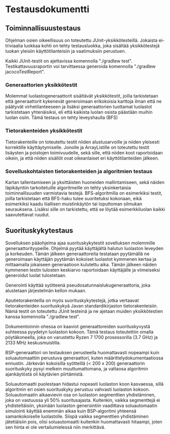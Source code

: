 # Testausdokumentti

## Toiminnallisuustestaus

Ohjelman osien oikeellisuus on toteutettu JUnit-yksikkötesteillä. Jokaista ei-triviaalia luokkaa kohti on tehty
testausluokka, joka sisältää yksikkötestejä luokan yleisiin käyttötilanteisiin ja vaatimuksiin perustuen.

Kaikki JUnit-testit on ajettavissa komennolla "./gradlew test". Testikattavuusraportin voi tarvittaessa
generoida komennolla "./gradlew jacocoTestReport".

### Generaattorien yksikkötestit

Molemmat luolastogeneraattorit sisältävät yksikkötestit, joilla tarkistetaan että generaattorit kykenevät
generoimaan erikokoisia karttoja ilman että ne päätyvät virhetilanteeseen ja lisäksi generaattorien tuottamat
luolastot tarkistetaan yhtenäisiksi, eli että kaikista luolan osista päästään muihin luolan osiin. Tämä testaus
on tehty leveyshaulla (BFS)

### Tietorakenteiden yksikkötestit

Tietorakenteille on toteutettu testit niiden alustusarvoille ja niiden yleisesti korrektille käyttäytymiselle.
Jonolle ja ArrayListille on toteutettu testit lisäysten ja poistojen toimivuudelle, sekä sille, että niiden
koot raportoidaan oikein, ja että niiden sisällöt ovat oikeanlaiset eri käyttötilanteiden jälkeen.

### Sovelluskohtaisten tietorakenteiden ja algoritmien testaus

Kartan tallentamiseen ja yksittäisten huoneiden mallintamiseen, sekä näiden läpikäyntiin tarkoitetuille algoritmeille
on tehty yksinkertaisia toiminnallisuuden varmistavia testejä. BFS-algoritmilla on esimerkiksi testit, joilla
tarkistetaan että BFS-haku tulee suoritetuksi kokonaan, eikä esimerkiksi kaadu liiallisen muistinkäytön tai
loputtoman silmukan seurauksena. Lisäksi sille on tarkistettu, että se löytää esimerkkiluolan kaikki saavutettavat
ruudut.

## Suorituskykytestaus

Sovelluksen pääohjelma ajaa suorituskykytestit sovelluksen molemmille generaattorityypeille. Ohjelmä pyytää
käyttäjältä halutun luolaston leveyden ja korkeuden. Tämän jälkeen generaattoreita testataan pyytämällä ne 
generoimaan käyttäjän pyytämän kokoiset luolastot kymmenen kertaa ja mittaamalla jokaiseen generaatioon
kulutettu aika. Tämän jälkeen näiden kymmenen testin tulosten keskiarvo raportoidaan käyttäjälle ja viimeiseksi
generoidut luolat tulostetaan.

Generointi käyttää syötteenä pseudosatunnaislukugeneraattoria, joka alustetaan järjestelmän kellon mukaan.

Aputietorakenteilla on myös suorituskykytestejä, jotka vertaavat tietorakenteiden suorituskykyä Javan standardikirjaston
tietorakenteisiin. Nämä testit on toteutettu JUnit testeinä ja ne ajetaan muiden yksikkötestien kanssa komennolla
"./gradlew test".

Dokumentoinnin ohessa on kaaviot generaattoreiden suorituskyvystä suhteessa pyydetyn luolaston kokoon. Tämä
testaus toteutettiin omalla pöytäkoneella, joka on varustettu Ryzen 7 1700 prosessorilla (3.7 GHz) ja 2133 MHz 
keskusmuistilla.

BSP-generaattori on testauksen perusteella huomattavasti nopeampi kuin soluautomaattiin perustuva generaattori,
kuten määrittelydokumentaatiossa ennustin. Järkevän kokoisilla syötteillä (< 200 x 200) generaattorin suorituskyky
pysyi melkein muuttumattomana, ja valtaosa algoritmin ajankäytöstä oli käytävien piirtämistä.

Soluautomaatti puolestaan hidastui nopeasti luolaston koon kasvaessa, sillä algoritmin eri osien suorituskyky
perustuu vahvasti luolaston kokoon. Soluautomaatin aikaavievin osa on luolaston segmenttien yhdistäminen, joka
on vastuussa yli 50% suoritusajasta. Kuitenkin, vaikka segmenttejä ei yhdisteltäisiin, yksinään luolaston
generointiin vaadittava soluautomaatin simulointi käyttää enemmän aikaa kuin BSP-algoritmi yhteensä samankokoiselle
luolastolle. Siispä vaikka segmenttien yhdistäminen jätettäisiin pois, olisi soluautomaatti kuitenkin huomattavasti
hitaampi, joten sen hinta ei ole vertailumielessä niin merkittävä.
